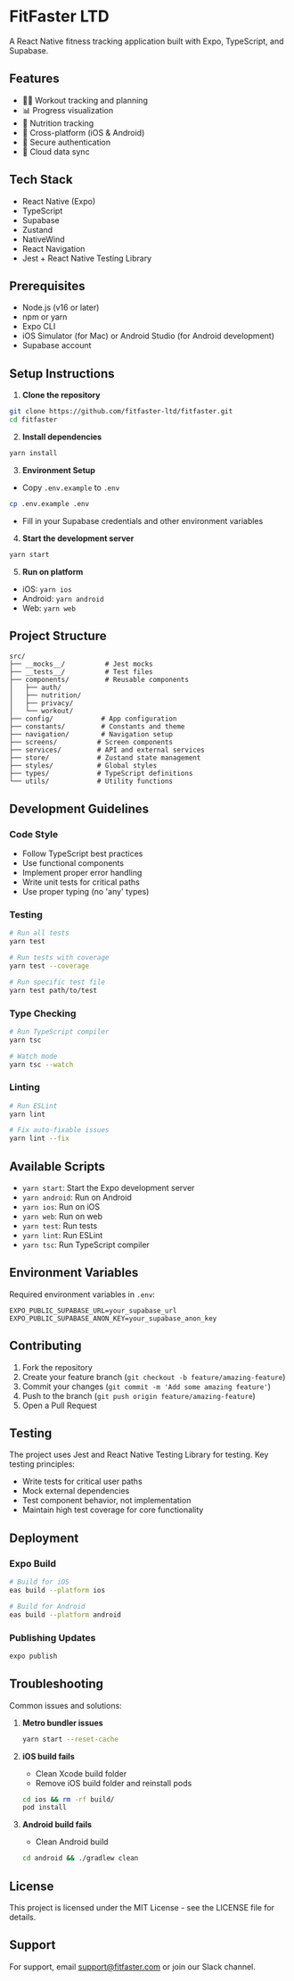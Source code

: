 # FitFaster LTD

A React Native fitness tracking application built with Expo, TypeScript, and Supabase.

## Features

- 🏋️‍♂️ Workout tracking and planning
- 📊 Progress visualization
- 🍎 Nutrition tracking
- 📱 Cross-platform (iOS & Android)
- 🔐 Secure authentication
- 💾 Cloud data sync

## Tech Stack

- React Native (Expo)
- TypeScript
- Supabase
- Zustand
- NativeWind
- React Navigation
- Jest + React Native Testing Library

## Prerequisites

- Node.js (v16 or later)
- npm or yarn
- Expo CLI
- iOS Simulator (for Mac) or Android Studio (for Android development)
- Supabase account

## Setup Instructions

1. **Clone the repository**
```bash
git clone https://github.com/fitfaster-ltd/fitfaster.git
cd fitfaster
```

2. **Install dependencies**
```bash
yarn install
```

3. **Environment Setup**
- Copy `.env.example` to `.env`
```bash
cp .env.example .env
```
- Fill in your Supabase credentials and other environment variables

4. **Start the development server**
```bash
yarn start
```

5. **Run on platform**
- iOS: `yarn ios`
- Android: `yarn android`
- Web: `yarn web`

## Project Structure

```
src/
├── __mocks__/          # Jest mocks
├── __tests__/          # Test files
├── components/         # Reusable components
│   ├── auth/
│   ├── nutrition/
│   ├── privacy/
│   └── workout/
├── config/            # App configuration
├── constants/         # Constants and theme
├── navigation/        # Navigation setup
├── screens/          # Screen components
├── services/         # API and external services
├── store/            # Zustand state management
├── styles/           # Global styles
├── types/            # TypeScript definitions
└── utils/            # Utility functions
```

## Development Guidelines

### Code Style
- Follow TypeScript best practices
- Use functional components
- Implement proper error handling
- Write unit tests for critical paths
- Use proper typing (no 'any' types)

### Testing
```bash
# Run all tests
yarn test

# Run tests with coverage
yarn test --coverage

# Run specific test file
yarn test path/to/test
```

### Type Checking
```bash
# Run TypeScript compiler
yarn tsc

# Watch mode
yarn tsc --watch
```

### Linting
```bash
# Run ESLint
yarn lint

# Fix auto-fixable issues
yarn lint --fix
```

## Available Scripts

- `yarn start`: Start the Expo development server
- `yarn android`: Run on Android
- `yarn ios`: Run on iOS
- `yarn web`: Run on web
- `yarn test`: Run tests
- `yarn lint`: Run ESLint
- `yarn tsc`: Run TypeScript compiler

## Environment Variables

Required environment variables in `.env`:

```
EXPO_PUBLIC_SUPABASE_URL=your_supabase_url
EXPO_PUBLIC_SUPABASE_ANON_KEY=your_supabase_anon_key
```

## Contributing

1. Fork the repository
2. Create your feature branch (`git checkout -b feature/amazing-feature`)
3. Commit your changes (`git commit -m 'Add some amazing feature'`)
4. Push to the branch (`git push origin feature/amazing-feature`)
5. Open a Pull Request

## Testing

The project uses Jest and React Native Testing Library for testing. Key testing principles:

- Write tests for critical user paths
- Mock external dependencies
- Test component behavior, not implementation
- Maintain high test coverage for core functionality

## Deployment

### Expo Build
```bash
# Build for iOS
eas build --platform ios

# Build for Android
eas build --platform android
```

### Publishing Updates
```bash
expo publish
```

## Troubleshooting

Common issues and solutions:

1. **Metro bundler issues**
   ```bash
   yarn start --reset-cache
   ```

2. **iOS build fails**
   - Clean Xcode build folder
   - Remove iOS build folder and reinstall pods
   ```bash
   cd ios && rm -rf build/
   pod install
   ```

3. **Android build fails**
   - Clean Android build
   ```bash
   cd android && ./gradlew clean
   ```

## License

This project is licensed under the MIT License - see the LICENSE file for details.

## Support

For support, email support@fitfaster.com or join our Slack channel.
